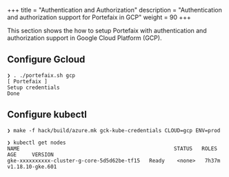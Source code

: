 +++
title = "Authentication and Authorization"
description = "Authentication and authorization support for Portefaix in GCP"
weight = 90
+++

This section shows the how to setup Portefaix with authentication and authorization support in Google Cloud Platform (GCP).

## Configure Gcloud

```shell
❯ . ./portefaix.sh gcp
[ Portefaix ]
Setup credentials
Done
```

## Configure kubectl

```shell
❯ make -f hack/build/azure.mk gck-kube-credentials CLOUD=gcp ENV=prod
```

```shell
❯ kubectl get nodes
NAME                                                  STATUS   ROLES    AGE     VERSION
gke-xxxxxxxxxx-cluster-g-core-5d5d62be-tf15   Ready    <none>   7h37m   v1.18.10-gke.601
```
